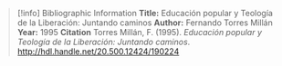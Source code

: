>[!info] Bibliographic Information
>**Title:** Educación popular y Teología de la Liberación: Juntando caminos
>**Author:** Fernando Torres Millán
>**Year:** 1995
>**Citation**
>Torres Millán, F. (1995). _Educación popular y Teología de la Liberación: Juntando caminos_. http://hdl.handle.net/20.500.12424/190224
